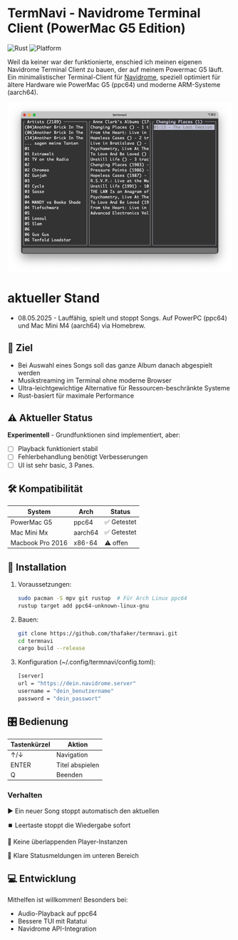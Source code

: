 # TermNavi - Navidrome Terminal Client (PowerMac G5 Edition)

![Rust](https://img.shields.io/badge/Rust-1.70+-orange)
![Platform](https://img.shields.io/badge/Platform-ppc64%20%7C%20aarch64-lightgrey)

Weil da keiner war der funktionierte, enschied ich meinen eigenen Navidrome Terminal Client zu bauen, der auf meinem Powermac G5 läuft. Ein minimalistischer Terminal-Client für [Navidrome](https://www.navidrome.org/), speziell optimiert für ältere Hardware wie PowerMac G5 (ppc64) und moderne ARM-Systeme (aarch64).

![TermNavi Terminal Navidrome Client](termnavi.png)

# aktueller Stand
* 08.05.2025 - Lauffähig, spielt und stoppt Songs. Auf PowerPC (ppc64) und Mac Mini M4 (aarch64) via Homebrew.

## 🎯 Ziel
- Bei Auswahl eines Songs soll das ganze Album danach abgespielt werden
- Musikstreaming im Terminal ohne moderne Browser
- Ultra-leichtgewichtige Alternative für Ressourcen-beschränkte Systeme
- Rust-basiert für maximale Performance

## ⚠️ Aktueller Status
**Experimentell** - Grundfunktionen sind implementiert, aber:
- [ ] Playback funktioniert stabil
- [ ] Fehlerbehandlung benötigt Verbesserungen
- [ ] UI ist sehr basic, 3 Panes.

## 🛠️ Kompatibilität
| System       | Arch     | Status      |
|--------------|----------|-------------|
| PowerMac G5  | ppc64    | ✅ Getestet |
| Mac Mini Mx  | aarch64  | ✅ Getestet |
| Macbook Pro 2016  | x86-64  | ⚠️ offen |

## 🚀 Installation
1. Voraussetzungen:
   ```bash
   sudo pacman -S mpv git rustup  # Für Arch Linux ppc64
   rustup target add ppc64-unknown-linux-gnu

2. Bauen:
	```bash
	git clone https://github.com/thafaker/termnavi.git
	cd termnavi
	cargo build --release

3. Konfiguration (~/.config/termnavi/config.toml):
	```bash
	[server]
	url = "https://dein.navidrome.server"
	username = "dein_benutzername"
	password = "dein_passwort"

## 🎛️ Bedienung

Tastenkürzel  |	Aktion  		 |
---------|-------------------------------|
↑/↓	 |	Navigation		 |
ENTER |	Titel abspielen		 |
Q	 |	Beenden			 |

### Verhalten
▶️ Ein neuer Song stoppt automatisch den aktuellen

⏹️ Leertaste stoppt die Wiedergabe sofort

🚫 Keine überlappenden Player-Instanzen

📡 Klare Statusmeldungen im unteren Bereich

## 💻 Entwicklung

Mithelfen ist willkommen! Besonders bei:

* Audio-Playback auf ppc64
* Bessere TUI mit Ratatui
* Navidrome API-Integration
